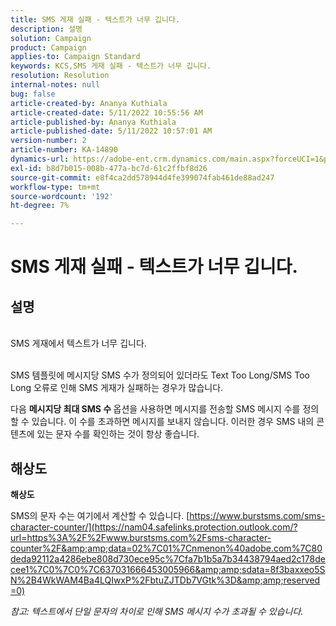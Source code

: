 ```yaml
---
title: SMS 게재 실패 - 텍스트가 너무 깁니다.
description: 설명
solution: Campaign
product: Campaign
applies-to: Campaign Standard
keywords: KCS,SMS 게재 실패 - 텍스트가 너무 깁니다.
resolution: Resolution
internal-notes: null
bug: false
article-created-by: Ananya Kuthiala
article-created-date: 5/11/2022 10:55:56 AM
article-published-by: Ananya Kuthiala
article-published-date: 5/11/2022 10:57:01 AM
version-number: 2
article-number: KA-14890
dynamics-url: https://adobe-ent.crm.dynamics.com/main.aspx?forceUCI=1&pagetype=entityrecord&etn=knowledgearticle&id=3ff419ea-18d1-ec11-a7b5-0022480a8e40
exl-id: b8d7b015-008b-477a-bc7d-61c2ffbf8d26
source-git-commit: e8f4ca2dd578944d4fe399074fab461de88ad247
workflow-type: tm+mt
source-wordcount: '192'
ht-degree: 7%

---
```


# SMS 게재 실패 - 텍스트가 너무 깁니다.

## 설명

<br>SMS 게재에서 텍스트가 너무 깁니다.<br><br>


SMS 템플릿에 메시지당 SMS 수가 정의되어 있더라도 Text Too Long/SMS Too Long 오류로 인해 SMS 게재가 실패하는 경우가 많습니다.

다음 <b>메시지당 최대 SMS 수 </b>옵션을 사용하면 메시지를 전송할 SMS 메시지 수를 정의할 수 있습니다. 이 수를 초과하면 메시지를 보내지 않습니다. 이러한 경우 SMS 내의 콘텐츠에 있는 문자 수를 확인하는 것이 항상 좋습니다.


## 해상도

<b>해상도</b>


SMS의 문자 수는 여기에서 계산할 수 있습니다. [https://www.burstsms.com/sms-character-counter/](https://nam04.safelinks.protection.outlook.com/?url=https%3A%2F%2Fwww.burstsms.com%2Fsms-character-counter%2F&amp;amp;data=02%7C01%7Cnmenon%40adobe.com%7C80deda92112a4286ebe808d730ece95c%7Cfa7b1b5a7b34438794aed2c178decee1%7C0%7C0%7C637031666453005966&amp;amp;sdata=8f3baxxeo5SN%2B4WkWAM4Ba4LQIwxP%2FbtuZJTDb7VGtk%3D&amp;amp;reserved=0)



*참고: 텍스트에서 단일 문자의 차이로 인해 SMS 메시지 수가 초과될 수 있습니다.*
